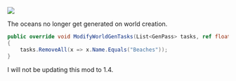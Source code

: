 [![](https://img.shields.io/static/v1?style=flat-square&logo=discord&logoColor=white&color=blue&label=discord&message=valks%20games)](https://discord.gg/866cg8yfxZ)

The oceans no longer get generated on world creation.

```cs
public override void ModifyWorldGenTasks(List<GenPass> tasks, ref float totalWeight)
{
    tasks.RemoveAll(x => x.Name.Equals("Beaches"));
}
```

I will not be updating this mod to 1.4.
